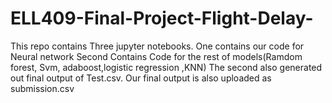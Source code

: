 # ELL409-Final-Project-Flight-Delay-
This repo contains Three jupyter notebooks. One contains our code for Neural network
Second Contains Code for the rest of models(Ramdom forest, Svm, adaboost,logistic regression ,KNN)
The second also generated out final output of Test.csv.
Our final output is also uploaded as submission.csv
